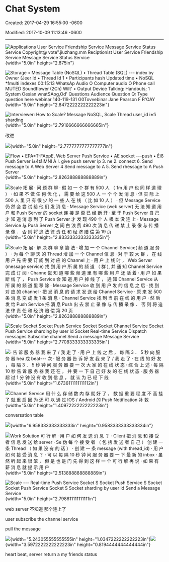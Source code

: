# Chat System

Created: 2017-04-29 16:55:00 -0600

Modified: 2017-10-09 11:13:46 -0600

---

![Applications User Service Friendship Service Message Service Status Service Copyright@ vote".jiuzhang.mm Reciptionist User Service Friendship Service Message Service Status Service ](../../media/Message-What's-up-Chat-System-image1.png){width="5.0in" height="2.875in"}







![Storage • Message Table (NoSQL) • Thread Table (SQL) --- index by Owner (Jeer Id • Thread Id 1 • Participants hash Updated time • NoSQL *fmulti indexes 00:15:13 WhatsAp Audio O Computer audio O Phone call MUTED Soundflower (2Ch) Wilt' • Output Device Talking: Handouts; 1 System Oesian wnatSAog,Od' Questions Audience Question Q: Type question here webinar 140-119-131 G0Tovvebinar Jane Pearson F R'OAY ](../../media/Message-What's-up-Chat-System-image2.png){width="5.0in" height="2.8472222222222223in"}







![Interviewer: How to Scale? Message NoSQL, Scale Thread user_id i±fi sharding ](../../media/Message-What's-up-Chat-System-image3.png){width="5.0in" height="2.7916666666666665in"}



改进



![](../../media/Message-What's-up-Chat-System-image4.png){width="5.0in" height="2.7777777777777777in"}



![Flow • EPA*T-FAppE, Web Server Push Service • AE socket ---push • Éiß Push Server i±4tåiMNl A I. give push server ip 3. ne 2. connect 6. Send message to A Web Server 4 Send message to A 5. Send rhessage to A Push Server ](../../media/Message-What's-up-Chat-System-image5.png){width="5.0in" height="2.826388888888889in"}



![Scale 拓 展 · 问 题 群 聊 · 假 如 一 个 群 有 500 人 （ 1m 用 户 也 同 样 道 理 ） · 如 果 不 做 任 何 优 化 ， 需 要 给 这 500 人 一 个 个 发 消 息 · 但 实 际 上 500 人 里 只 有 很 少 的 一 些 人 在 线 （ 比 如 10 人 ） · 但 Message Service 仍 然 会 尝 试 给 他 们 发 消 息 · Message Service (web server) 无 法 知 道 用 户 和 Push Server 的 socket 连 接 是 否 已 经 断 开 · 至 于 Push Server 自 己 才 知 道 消 息 到 了 Push Server 才 发 现 490 个 人 根 本 没 连 上 · Message Service 与 Push Server 之 间 白 浪 费 490 次 消 息 传 递 禁 止 录 像 与 传 播 录 像 ． 否 则 将 追 法 律 责 任 和 经 济 赔 偿 第 19 页 ](../../media/Message-What's-up-Chat-System-image6.png){width="5.0in" height="2.8333333333333335in"}



![Scale 拓 展 · 解 决 群 聊 章 籌 法 · 增 加 一 个 Channel Service( 频 道 服 务 ） · 为 每 个 聊 天 的 Thread 增 加 一 个 Channel 信 息 · 对 于 较 大 群 ， 在 线 用 户 先 需 要 订 阅 到 对 应 的 Channel 上 · 用 户 上 线 时 ， Web Server (message service) 找 到 用 户 所 属 的 频 道 （ 群 ), 并 通 知 Channel Service 完 成 订 阅 · Channe 僦 知 道 哪 些 频 道 里 有 哪 些 用 户 还 活 着 · 用 户 如 果 断 线 了 ， Push Service 会 知 道 用 户 掉 线 了 ， 通 知 Channel Service 从 所 属 的 频 道 里 移 除 · Message Service 收 到 用 户 发 的 信 息 之 后 · 找 到 对 应 的 channel · 把 发 消 息 的 请 求 发 送 给 Channel Service · 原 来 发 500 条 消 息 变 成 发 1 条 消 息 · Channel Service 找 到 当 前 在 线 的 用 户 · 然 后 发 给 Push Service 把 消 息 Push 出 去 禁 止 录 像 与 传 播 录 像 ． 否 则 将 追 法 律 责 任 和 经 济 赔 偿 第 20 页 ](../../media/Message-What's-up-Chat-System-image7.png){width="5.0in" height="2.826388888888889in"}



![Scale Socket Socket Push Service Socket Socket Channel Service Socket Push Service sharding by user id Socket Real-time Service Dispatch messages Subscribe channel Send a message Message Service ](../../media/Message-What's-up-Chat-System-image8.png){width="5.0in" height="2.7708333333333335in"}



![· 告 诉 服 务 器 我 来 了 / 我 走 了 · 用 户 上 线 之 后 ， 每 隔 3 ． 5 秒 向 服 务 器 hea 戊 beat--- 次 · 服 务 器 告 诉 好 友 我 来 了 / 我 走 了 · 在 线 的 好 友 ， 每 隔 3 ． 5 秒 钟 问 服 务 器 要 一 次 大 家 的 在 线 状 态 · 综 合 上 述 · 每 隔 10 秒 告 诉 服 务 器 我 还 在 ， 并 要 一 下 自 己 好 友 的 在 线 状 态 · 服 务 器 超 过 1 分 钟 没 有 收 到 信 息 ， 就 认 为 已 经 下 线 ](../../media/Message-What's-up-Chat-System-image9.png){width="5.0in" height="1.6736111111111112in"}



![Channel Service 用 什 么 存 储 数 内 存 就 好 了 ， 数 据 重 要 程 度 不 高 挂 了 就 重 启 因 为 还 可 以 通 过 IOS / Android 的 Push Notification 补 救 ](../../media/Message-What's-up-Chat-System-image10.png){width="5.0in" height="1.4097222222222223in"}



conversation table

![](../../media/Message-What's-up-Chat-System-image11.png){width="6.958333333333333in" height="0.9583333333333334in"}



![Work Solution 可 行 解 · 用 户 如 何 发 送 消 息 ？ · Client 把 消 息 和 接 受 者 信 息 发 送 给 server · Se 伪 每 个 接 受 者 （ 包 括 发 送 者 自 己 ） 创 建 一 条 Thread （ 如 果 没 有 的 话 ） · 创 建 一 条 message (with thread_id) · 用 户 如 何 接 受 消 息 ？ · 可 以 每 隔 10 秒 钟 问 服 务 器 要 一 下 最 新 的 inbox · 虽 然 听 起 来 很 笨 ， 但 是 也 是 门 先 得 到 这 样 一 个 可 行 解 再 说 · 如 果 有 薪 消 息 就 提 示 用 户 ](../../media/Message-What's-up-Chat-System-image12.png){width="5.0in" height="2.513888888888889in"}



![Scale --- Real-time Push Service Socket S Socket Push Service S Socket Socket Push Service Socket S Socket sharding by user id Send a Message Service ](../../media/Message-What's-up-Chat-System-image13.png){width="5.0in" height="2.798611111111111in"}



web server 不知道 那个连上了



user subscribe the channel service



pull the message

![](../../media/Message-What's-up-Chat-System-image14.png){width="5.243055555555555in" height="1.0347222222222223in"}![](../../media/Message-What's-up-Chat-System-image15.png){width="3.5972222222222223in" height="0.8194444444444444in"}



heart beat, server return a my friends status















